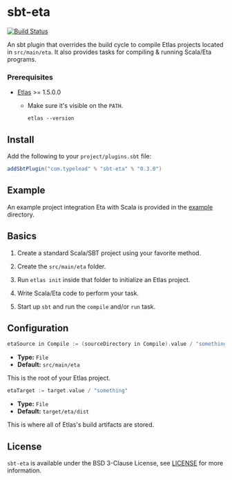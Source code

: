 # sbt-eta

[![Build Status](https://circleci.com/gh/typelead/sbt-eta.svg?style=shield)](https://circleci.com/gh/typelead/sbt-eta)

An sbt plugin that overrides the build cycle to compile Etlas projects located in
`src/main/eta`. It also provides tasks for compiling & running Scala/Eta programs.

### Prerequisites

- [Etlas](https://github.com/typelead/etlas) >= 1.5.0.0
  - Make sure it's visible on the `PATH`.

    ```shell
    etlas --version
    ```

## Install

Add the following to your `project/plugins.sbt` file:

```scala
addSbtPlugin("com.typelead" % "sbt-eta" % "0.3.0")
```

## Example

An example project integration Eta with Scala is provided in the [example](./example/README.md)
directory.

## Basics

1. Create a standard Scala/SBT project using your favorite method.

2. Create the `src/main/eta` folder.

3. Run `etlas init` inside that folder to initialize an Etlas project.

4. Write Scala/Eta code to perform your task.

5. Start up `sbt` and run the `compile` and/or `run` task.

## Configuration

```scala
etaSource in Compile := (sourceDirectory in Compile).value / "something"
```
- **Type:** `File`
- **Default:** `src/main/eta`

This is the root of your Etlas project.

```scala
etaTarget := target.value / "something"
```

- **Type:** `File`
- **Default:** `target/eta/dist`

This is where all of Etlas's build artifacts are stored.

## License

`sbt-eta` is available under the BSD 3-Clause License, see [LICENSE](./LICENSE) for
more information.

